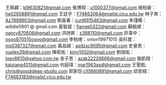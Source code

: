 王珮穎：kl9630821@gmail.com
張博翔：u1000377@gmail.com
施柏豪：he02658891@gmail.com
王廷宇：F74662064@mailst.cjcu.edu.tw
林子育：Az7899603@gmail.com
劉喜春：curt6815463@gmail.com
朱瑾暘：willdie0901 @ gmail.com
黃智斌：flange0322@gmail.com
蘇毓順：nancy870606@gmail.com
洪詩屏︰z388110@gmail.com
許韋中：oooo870515oooo@gmail.com
李柏璁：onion19971015
吳科賞：ms0387327@gmail.com
黃品誠：asdzxc9095@gmail.com
史睿恩：vuples39@gmail.com
陳昭佑：kroy1002@gmail.com
劉珈佑：toey8610@yahoo.com.tw
金子恩：azak22226666@gmail.com
張凱翔：kaixiang4515@gmail.com
何庭瑋：mar1963asdl@gmail.com
王聖凱: chris@goodideas-studio.com
郭家恺:c10660691@gmail.com
邱昱翔：F74663183@mailst.cjcu.edu.tw
